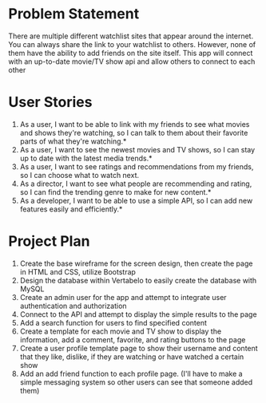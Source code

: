 <h1>Problem Statement</h1>
<p>There are multiple different watchlist sites that appear around the internet. You can always share the link to 
your watchlist to others. However, none of them have the ability to add friends on the site itself. This app will 
connect with an up-to-date movie/TV show api and allow others to connect to each other</p>

<h1>User Stories</h1>
<ol>
    <li>As a user, I want to be able to link with my friends to see what movies and shows they're watching, so I can talk to them about their favorite parts of what they're watching.*</li>
    <li>As a user, I want to see the newest movies and TV shows, so I can stay up to date with the latest media trends.*</li>
    <li>As a user, I want to see ratings and recommendations from my friends, so I can choose what to watch next.</li>
    <li>As a director, I want to see what people are recommending and rating, so I can find the trending genre to make for new content.*</li>
    <li>As a developer, I want to be able to use a simple API, so I can add new features easily and efficiently.*</li>
</ol>
<h1>Project Plan</h1>
<ol>
    <li>Create the base wireframe for the screen design, then create the page in HTML and CSS, utilize Bootstrap</li>
    <li>Design the database within Vertabelo to easily create the database with MySQL</li>
    <li>Create an admin user for the app and attempt to integrate user authentication and authorization</li>
    <li>Connect to the API and attempt to display the simple results to the page</li>
    <li>Add a search function for users to find specified content</li>
    <li>Create a template for each movie and TV show to display the information, add a comment, favorite, and rating buttons to the page</li>
    <li>Create a user profile template page to show their username and content that they like, dislike, if they are watching or have watched a certain show</li>
    <li>Add an add friend function to each profile page. (I'll have to make a simple messaging system so other users can see that someone added them)</li>
</ol>